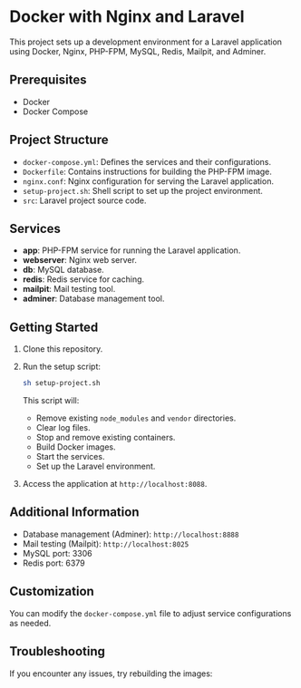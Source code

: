 # Docker with Nginx and Laravel

This project sets up a development environment for a Laravel application using Docker, Nginx, PHP-FPM, MySQL, Redis, Mailpit, and Adminer.

## Prerequisites

- Docker
- Docker Compose

## Project Structure

- `docker-compose.yml`: Defines the services and their configurations.
- `Dockerfile`: Contains instructions for building the PHP-FPM image.
- `nginx.conf`: Nginx configuration for serving the Laravel application.
- `setup-project.sh`: Shell script to set up the project environment.
- `src`: Laravel project source code.

## Services

- **app**: PHP-FPM service for running the Laravel application.
- **webserver**: Nginx web server.
- **db**: MySQL database.
- **redis**: Redis service for caching.
- **mailpit**: Mail testing tool.
- **adminer**: Database management tool.

## Getting Started

1. Clone this repository.
2. Run the setup script:
   ```bash
   sh setup-project.sh
   ```
   This script will:
   - Remove existing `node_modules` and `vendor` directories.
   - Clear log files.
   - Stop and remove existing containers.
   - Build Docker images.
   - Start the services.
   - Set up the Laravel environment.

3. Access the application at `http://localhost:8088`.

## Additional Information

- Database management (Adminer): `http://localhost:8888`
- Mail testing (Mailpit): `http://localhost:8025`
- MySQL port: 3306
- Redis port: 6379

## Customization

You can modify the `docker-compose.yml` file to adjust service configurations as needed.

## Troubleshooting

If you encounter any issues, try rebuilding the images:

